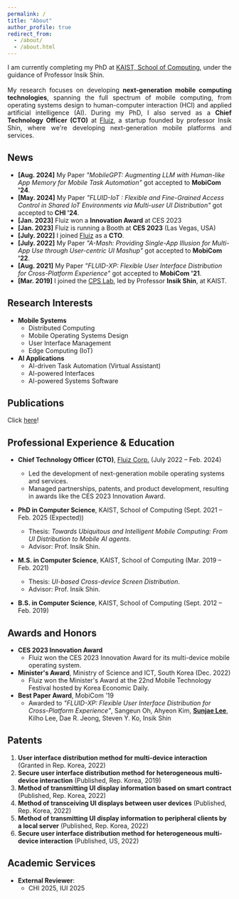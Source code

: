 ```yaml
---
permalink: /
title: "About"
author_profile: true
redirect_from: 
  - /about/
  - /about.html
---
```

<div style="text-align: justify;">
I am currently completing my PhD at <u>KAIST, School of Computing</u>, under the guidance of Professor Insik Shin. 
<br>
<br>
My research focuses on developing <strong>next-generation mobile computing technologies</strong>, spanning the full spectrum of mobile computing, from operating systems design to human-computer interaction (HCI) and applied artificial intelligence (AI). During my PhD, I also served as a <strong>Chief Technology Officer (CTO)</strong> at <a href="https://www.fluiz.ai/">Fluiz</a>, a startup founded by professor Insik Shin, where we're developing next-generation mobile platforms and services.
<br>
</div>

News
------
- **[Aug. 2024]** My Paper *"MobileGPT: Augmenting LLM with Human-like App Memory for Mobile Task Automation"* got accepted to **MobiCom '24**.
- **[May. 2024]** My Paper *"FLUID-IoT : Flexible and Fine-Grained Access Control in Shared IoT Environments via Multi-user UI Distribution"* got accepted to **CHI '24**.
- **[Jan. 2023]** Fluiz won a **Innovation Award** at CES 2023
- **[Jan. 2023]** Fluiz is running a Booth at **CES 2023** (Las Vegas, USA)
- **[July. 2022]** I joined <a href="https://www.fluiz.ai/">Fluiz</a> as a **CTO**.
- **[July. 2022]** My Paper *"A-Mash: Providing Single-App Illusion for Multi-App Use through User-centric UI Mashup"* got accepted to **MobiCom '22**.
- **[Aug. 2021]** My Paper *"FLUID-XP: Flexible User Interface Distribution for Cross-Platform Experience"* got accepted to **MobiCom '21**.
- **[Mar. 2019]** I joined the <a href="http://cps.kaist.ac.kr/">CPS Lab</a>, led by Professor **Insik Shin**, at KAIST.

<!-- **[June. 2023]** Our Paper <u>"MixMax: Leveraging Heterogeneous Batteries to Alleviate Low Battery Experiences"</u>, led by Jaeheon Kwak (First Author) got accepted to **MobiSys '24**.
- **[June. 2023]** Our Paper <u>"It is Okay to be Distracted: How Real-time Transcriptions Facilitate Online Meeting with Distraction"</u>, led by Seoyun Son (First Author) got accepted to **CHI '24**. 
- **[Oct. 2019]** Our paper <u>"FLUID: Flexible User Interface Distribution for Ubiquitous Multi-device Interaction"</u> won Best Paper Award at the **MobiCom '19**
- **[Aug. 2019]** Our Paper <u>"FLUID: Flexible User Interface Distribution for Ubiquitous Multi-device Interaction"</u>, led by Sangeun Oh (First Author), got accepted at **ACM MobiCom '19**. -->

Research Interests
------
* **Mobile Systems**
  - Distributed Computing
  - Mobile Operating Systems Design
  - User Interface Management
  - Edge Computing (IoT)
* **AI Applications**
  - AI-driven Task Automation (Virtual Assistant)
  - AI-powered Interfaces
  - AI-powered Systems Software

Publications
------
Click <a href="https://sunjae1294.github.io/publications/">here</a>!

Professional Experience & Education
------
* **Chief Technology Officer (CTO)**, <a href="https://www.fluiz.ai/">Fluiz Corp.</a> (July 2022 – Feb. 2024)  
  - Led the development of next-generation mobile operating systems and services.  
  - Managed partnerships, patents, and product development, resulting in awards like the CES 2023 Innovation Award.
  
* **PhD in Computer Science**, KAIST, School of Computing (Sept. 2021 – Feb. 2025 (Expected))  
  - Thesis: *Towards Ubiquitous and Intelligent Mobile Computing: From UI Distribution to Mobile AI agents*.  
  - Advisor: Prof. Insik Shin.

* **M.S. in Computer Science**, KAIST, School of Computing (Mar. 2019 – Feb. 2021)  
  - Thesis: *UI-based Cross-device Screen Distribution*.  
  - Advisor: Prof. Insik Shin.

* **B.S. in Computer Science**, KAIST, School of Computing (Sept. 2012 – Feb. 2019)

Awards and Honors
------
- **CES 2023 Innovation Award**
  - Fluiz won the CES 2023 Innovation Award for its multi-device mobile operating system.
- **Minister's Award**, Ministry of Science and ICT, South Korea (Dec. 2022) 
  - Fluiz won the Minister's Award at the 22nd Mobile Technology Festival hosted by Korea Economic Daily.
- **Best Paper Award**, MobiCom '19
  - Awarded to *"FLUID-XP: Flexible User Interface Distribution for Cross-Platform Experience"*, Sangeun Oh, Ahyeon Kim, **<u>Sunjae Lee</u>**, Kilho Lee, Dae R. Jeong, Steven Y. Ko, Insik Shin 

Patents
------
1. **User interface distribution method for multi-device interaction** (Granted in Rep. Korea, 2022)
2. **Secure user interface distribution method for heterogeneous multi-device interaction** (Published, Rep. Korea, 2019)
3. **Method of transmitting UI display information based on smart contract** (Published, Rep. Korea, 2022)
4. **Method of transceiving UI displays between user devices** (Published, Rep. Korea, 2022)
5. **Method of transmitting UI display information to peripheral clients by a local server** (Published, Rep. Korea, 2022)
6. **Secure user interface distribution method for heterogeneous multi-device interaction** (Published, US, 2022)

Academic Services
------
- **External Reviewer**: 
  - CHI 2025, IUI 2025

